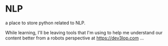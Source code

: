 # NLP
a place to store python related to NLP.

While learning, I'll be leaving tools that I'm using to help me understand our content better from a robots perspective at https://dev3lop.com ...
